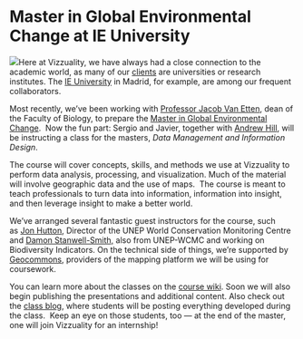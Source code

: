 <!--
slug: master-in-global-environmental-change-at-ie
date: Mon Jan 31 2011 14:44:00 GMT+0000 (GMT)
tags: 
title: Master in Global Environmental Change at IE University
id: 3030986904
link: http://blog.vizzuality.com/post/3030986904/master-in-global-environmental-change-at-ie
raw: {"blog_name":"vizzuality","id":3030986904,"post_url":"http://blog.vizzuality.com/post/3030986904/master-in-global-environmental-change-at-ie","slug":"master-in-global-environmental-change-at-ie","type":"text","date":"2011-01-31 14:44:00 GMT","timestamp":1296485040,"state":"published","format":"html","reblog_key":"zhT4IIiQ","tags":[],"short_url":"http://tmblr.co/ZQVgQy2qgJ2O","highlighted":[],"note_count":1,"title":"Master in Global Environmental Change at IE University","body":"<p><img src=\"http://media.tumblr.com/tumblr_lfut8272bT1qabv21.gif\" align=\"right\" width=\"200\"/>Here at Vizzuality, we have always had a close connection to the academic world, as many of our <a href=\"http://vizzuality.com/clients\">clients</a> are universities or research institutes. The <a href=\"http://www.ie.edu/university/\">IE University</a> in Madrid, for example, are among our frequent collaborators.  </p>\n<p>Most recently, we&rsquo;ve been working with <a href=\"http://www.ie.edu/IE/site/php/es/school_biology_detail.php?id_academic=398\">Professor Jacob Van Etten</a>, dean of the Faculty of Biology, to prepare the <a href=\"http://master-in-global-environmental-change.ie.edu/\">Master in Global Environmental Change</a>.  Now the fun part: Sergio and Javier, together with <a href=\"http://biodiversity.colorado.edu/\">Andrew Hill</a>, will be instructing a class for the masters, <em>Data Management and Information Design</em>. </p>\n<p>The course will cover concepts, skills, and methods we use at Vizzuality to perform data analysis, processing, and visualization. Much of the material will involve geographic data and the use of maps.  The course is meant to teach professionals to turn data into information, information into insight, and then leverage insight to make a better world.</p>\n<p>We&rsquo;ve arranged several fantastic guest instructors for the course, such as <a href=\"http://www.unep-wcmc.org/staff/jonh.htm\"> Jon Hutton</a>, Director of the UNEP World Conservation Monitoring Centre and <a href=\"http://www.unep-wcmc.org/aboutWCMC/dsp/dynamicstaff.aspx?id=130&amp;Damon_Stanwell-Smith\">Damon Stanwell-Smith,</a> also from UNEP-WCMC and working on Biodiversity Indicators. On the technical side of things, we&rsquo;re supported by <a href=\"http://geocommons.com/\">Geocommons</a>, providers of the mapping platform we will be using for coursework.</p>\n<p>You can learn more about the classes on the <a href=\"https://github.com/andrewxhill/DMID/wiki\">course wiki</a>. Soon we will also begin publishing the presentations and additional content. Also check out the <a href=\"http://mgec.tumblr.com/\">class blog</a>, where students will be posting everything developed during the class.  Keep an eye on those students, too — at the end of the master, one will join Vizzuality for an internship! </p>","reblog":{"tree_html":"","comment":"<p><img src=\"http://media.tumblr.com/tumblr_lfut8272bT1qabv21.gif\" align=\"right\" width=\"200\">Here at Vizzuality, we have always had a close connection to the academic world, as many of our <a href=\"http://vizzuality.com/clients\">clients</a> are universities or research institutes. The <a href=\"http://www.ie.edu/university/\">IE University</a> in Madrid, for example, are among our frequent collaborators.&nbsp;&nbsp;</p>\n<p>Most recently, we&rsquo;ve been working with <a href=\"http://www.ie.edu/IE/site/php/es/school_biology_detail.php?id_academic=398\">Professor Jacob Van Etten</a>, dean of the Faculty of Biology, to prepare the <a href=\"http://master-in-global-environmental-change.ie.edu/\">Master in Global Environmental Change</a>.&nbsp; Now the fun part: Sergio and Javier, together with <a href=\"http://biodiversity.colorado.edu/\">Andrew Hill</a>, will be instructing a class for the masters, <em>Data Management and Information Design</em>.&nbsp;</p>\n<p>The course will cover concepts, skills, and methods we use at Vizzuality to perform data analysis, processing, and visualization. Much of the material will involve geographic data and the use of maps.&nbsp; The course is meant to teach professionals to turn data into information, information into insight, and then leverage insight to make a better world.</p>\n<p>We&rsquo;ve arranged several fantastic guest instructors for the course, such as&nbsp;<a href=\"http://www.unep-wcmc.org/staff/jonh.htm\"> Jon Hutton</a>, Director of the UNEP World Conservation Monitoring Centre and <a href=\"http://www.unep-wcmc.org/aboutWCMC/dsp/dynamicstaff.aspx?id=130&amp;Damon_Stanwell-Smith\">Damon Stanwell-Smith,</a> also from UNEP-WCMC and working on Biodiversity Indicators. On the technical side of things, we&rsquo;re supported by <a href=\"http://geocommons.com/\">Geocommons</a>, providers of the mapping platform we will be using for coursework.</p>\n<p>You can learn more about the classes on the <a href=\"https://github.com/andrewxhill/DMID/wiki\">course wiki</a>. Soon we will also begin publishing the presentations and additional content. Also check out the <a href=\"http://mgec.tumblr.com/\">class blog</a>, where students will be posting everything developed during the class.&nbsp; Keep an eye on those students, too &mdash; at the end of the master, one will join Vizzuality for an internship!&nbsp;</p>"},"trail":[{"blog":{"name":"vizzuality","theme":{"avatar_shape":"square","background_color":"#FAFAFA","body_font":"Helvetica Neue","header_bounds":"","header_image":"http://assets.tumblr.com/images/default_header/optica_pattern_09.png?_v=abe6f565397f54e880c2b76e6fc2022e","header_image_focused":"http://assets.tumblr.com/images/default_header/optica_pattern_09_focused_v3.png?_v=abe6f565397f54e880c2b76e6fc2022e","header_image_scaled":"http://assets.tumblr.com/images/default_header/optica_pattern_09_focused_v3.png?_v=abe6f565397f54e880c2b76e6fc2022e","header_stretch":true,"link_color":"#529ECC","show_avatar":true,"show_description":true,"show_header_image":true,"show_title":true,"title_color":"#444444","title_font":"Gibson","title_font_weight":"bold"}},"post":{"id":"3030986904"},"content":"<p><img src=\"http://media.tumblr.com/tumblr_lfut8272bT1qabv21.gif\" align=\"right\" width=\"200\">Here at Vizzuality, we have always had a close connection to the academic world, as many of our <a href=\"http://vizzuality.com/clients\">clients</a> are universities or research institutes. The <a href=\"http://www.ie.edu/university/\">IE University</a> in Madrid, for example, are among our frequent collaborators.  </p>\n<p>Most recently, we’ve been working with <a href=\"http://www.ie.edu/IE/site/php/es/school_biology_detail.php?id_academic=398\">Professor Jacob Van Etten</a>, dean of the Faculty of Biology, to prepare the <a href=\"http://master-in-global-environmental-change.ie.edu/\">Master in Global Environmental Change</a>.  Now the fun part: Sergio and Javier, together with <a href=\"http://biodiversity.colorado.edu/\">Andrew Hill</a>, will be instructing a class for the masters, <em>Data Management and Information Design</em>. </p>\n<p>The course will cover concepts, skills, and methods we use at Vizzuality to perform data analysis, processing, and visualization. Much of the material will involve geographic data and the use of maps.  The course is meant to teach professionals to turn data into information, information into insight, and then leverage insight to make a better world.</p>\n<p>We’ve arranged several fantastic guest instructors for the course, such as <a href=\"http://www.unep-wcmc.org/staff/jonh.htm\"> Jon Hutton</a>, Director of the UNEP World Conservation Monitoring Centre and <a href=\"http://www.unep-wcmc.org/aboutWCMC/dsp/dynamicstaff.aspx?id=130&Damon_Stanwell-Smith\">Damon Stanwell-Smith,</a> also from UNEP-WCMC and working on Biodiversity Indicators. On the technical side of things, we’re supported by <a href=\"http://geocommons.com/\">Geocommons</a>, providers of the mapping platform we will be using for coursework.</p>\n<p>You can learn more about the classes on the <a href=\"https://github.com/andrewxhill/DMID/wiki\">course wiki</a>. Soon we will also begin publishing the presentations and additional content. Also check out the <a href=\"http://mgec.tumblr.com/\">class blog</a>, where students will be posting everything developed during the class.  Keep an eye on those students, too — at the end of the master, one will join Vizzuality for an internship! </p>","content_raw":"<p><img src=\"http://media.tumblr.com/tumblr_lfut8272bT1qabv21.gif\" align=\"right\" width=\"200\">Here at Vizzuality, we have always had a close connection to the academic world, as many of our <a href=\"http://vizzuality.com/clients\">clients</a> are universities or research institutes. The <a href=\"http://www.ie.edu/university/\">IE University</a> in Madrid, for example, are among our frequent collaborators.&nbsp;&nbsp;</p>\r\n<p>Most recently, we've been working with <a href=\"http://www.ie.edu/IE/site/php/es/school_biology_detail.php?id_academic=398\">Professor Jacob Van Etten</a>, dean of the Faculty of Biology, to prepare the <a href=\"http://master-in-global-environmental-change.ie.edu/\">Master in Global Environmental Change</a>.&nbsp; Now the fun part: Sergio and Javier, together with <a href=\"http://biodiversity.colorado.edu/\">Andrew Hill</a>, will be instructing a class for the masters, <em>Data Management and Information Design</em>.&nbsp;</p>\r\n<p>The course will cover concepts, skills, and methods we use at Vizzuality to perform data analysis, processing, and visualization. Much of the material will involve geographic data and the use of maps.&nbsp; The course is meant to teach professionals to turn data into information, information into insight, and then leverage insight to make a better world.</p>\r\n<p>We've arranged several fantastic guest instructors for the course, such as&nbsp;<a href=\"http://www.unep-wcmc.org/staff/jonh.htm\"> Jon Hutton</a>, Director of the UNEP World Conservation Monitoring Centre and <a href=\"http://www.unep-wcmc.org/aboutWCMC/dsp/dynamicstaff.aspx?id=130&amp;Damon_Stanwell-Smith\">Damon Stanwell-Smith,</a> also from UNEP-WCMC and working on Biodiversity Indicators. On the technical side of things, we're supported by <a href=\"http://geocommons.com/\">Geocommons</a>, providers of the mapping platform we will be using for coursework.</p>\r\n<p>You can learn more about the classes on the <a href=\"https://github.com/andrewxhill/DMID/wiki\">course wiki</a>. Soon we will also begin publishing the presentations and additional content. Also check out the <a href=\"http://mgec.tumblr.com/\">class blog</a>, where students will be posting everything developed during the class.&nbsp; Keep an eye on those students, too &mdash; at the end of the master, one will join Vizzuality for an internship!&nbsp;</p>","is_current_item":true,"is_root_item":true}]}
publish: 2011-01-031
-->


Master in Global Environmental Change at IE University
======================================================

![](http://media.tumblr.com/tumblr_lfut8272bT1qabv21.gif)Here at
Vizzuality, we have always had a close connection to the academic world,
as many of our [clients](http://vizzuality.com/clients) are universities
or research institutes. The [IE
University](http://www.ie.edu/university/) in Madrid, for example, are
among our frequent collaborators.  

Most recently, we’ve been working with [Professor Jacob Van
Etten](http://www.ie.edu/IE/site/php/es/school_biology_detail.php?id_academic=398),
dean of the Faculty of Biology, to prepare the [Master in Global
Environmental
Change](http://master-in-global-environmental-change.ie.edu/).  Now the
fun part: Sergio and Javier, together with [Andrew
Hill](http://biodiversity.colorado.edu/), will be instructing a class
for the masters, *Data Management and Information Design*. 

The course will cover concepts, skills, and methods we use at Vizzuality
to perform data analysis, processing, and visualization. Much of the
material will involve geographic data and the use of maps.  The course
is meant to teach professionals to turn data into information,
information into insight, and then leverage insight to make a better
world.

We’ve arranged several fantastic guest instructors for the course, such
as [Jon Hutton](http://www.unep-wcmc.org/staff/jonh.htm), Director of
the UNEP World Conservation Monitoring Centre and [Damon
Stanwell-Smith,](http://www.unep-wcmc.org/aboutWCMC/dsp/dynamicstaff.aspx?id=130&Damon_Stanwell-Smith)
also from UNEP-WCMC and working on Biodiversity Indicators. On the
technical side of things, we’re supported by
[Geocommons](http://geocommons.com/), providers of the mapping platform
we will be using for coursework.

You can learn more about the classes on the [course
wiki](https://github.com/andrewxhill/DMID/wiki). Soon we will also begin
publishing the presentations and additional content. Also check out the
[class blog](http://mgec.tumblr.com/), where students will be posting
everything developed during the class.  Keep an eye on those students,
too — at the end of the master, one will join Vizzuality for an
internship! 

